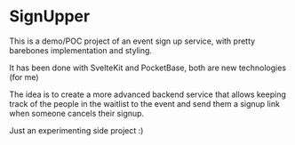 # SignUpper
This is a demo/POC project of an event sign up service, with pretty barebones implementation and styling.

It has been done with SvelteKit and PocketBase, both are new technologies (for me)

The idea is to create a more advanced backend service that allows keeping track of the people in the waitlist to the event and 
send them a signup link when someone cancels their signup. 

Just an experimenting side project :)
